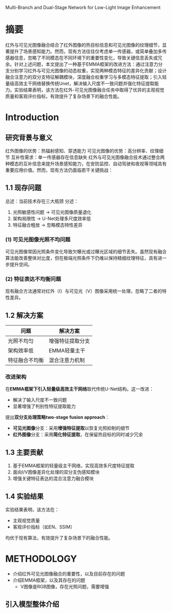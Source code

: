 
Multi-Branch and Dual-Stage Network for Low-Light Image Enhancement


# 摘要

红外与可见光图像融合结合了红外图像的热目标信息和可见光图像的纹理细节，显著提升了场景感知能力。然而，现有方法往往仅考虑单一传感器，或简单叠加多传感器信息，忽略了不同模态在不同环境下的重要性变化，导致关键信息丢失或冗余。针对上述问题，本文提出了一种基于EMMA框架的改进方法：通过注意力分支分别学习红外与可见光图像的动态权重，实现两种模态特征的差异化贡献；设计融合注意力的双分支特征解耦模块，深度融合权重学习与多模态特征提取；引入轻量级高效主干网络替换传统Unet，解决输入尺度不一致问题并强化特征提取能力。实验结果表明，该方法在红外-可见光图像融合任务中取得了优异的主观视觉质量和客观评价指标，有效提升了复杂场景下的融合性能。

# Introduction

## 研究背景与意义
红外图像的优势：热辐射感知、穿透能力
可见光图像的优势：高分辨率、纹理细节
互补性需求：单一传感器存在信息缺失
红外与可见光图像融合技术通过整合两种模态的互补信息来提升场景感知能力，在安防监控、自动驾驶和夜视等领域具有重要应用价值。然而，现有方法仍面临若干关键挑战：

## 1.1 现存问题


总述：当前技术存在三大瓶颈
分述：
1. 光照敏感性问题 → 可见光图像质量退化
2. 架构局限性 → U-Net处理多尺度效率低
3. 特征融合粗放 → 忽略模态特性差异
### (1) 可见光图像光照不均问题
可见光图像常因光照条件变化导致欠曝光或过曝光区域的细节丢失。虽然现有融合算法能改善整体对比度，但在极端光照条件下仍难以保持精细纹理特征，具有进一步提升空间。

### (2) 特征表达不均衡问题
现有融合方法通常对红外（I）与可见光（V）图像采用统一处理，忽略了二者的特性差异。

## 1.2 解决方案

| 问题                | 解决方案                     |
|---------------------|----------------------------|
| 光照不均匀          | 增强特征提取分支            |
| 架构效率低          | EMMA轻量主干               |
| 特征融合不均衡      | 混合注意力机制             |

### 改进架构
在**EMMA框架下引入轻量级高效主干网络**取代传统U-Net结构。这一改进：
- 解决了输入尺度不一致问题
- 显著增强了判别性特征提取能力


提出**双分支处理策略two-stage fusion approach**：

- **可见光图像**分支：采用**增强特征提取**以恢复光照抑制的细节
- **红外图像**分支：采用**简化特征提取**，在保留热目标的同时减少冗余



## 1.3 主要贡献
1. 基于EMMA框架的轻量级主干网络，实现高效多尺度特征提取
2. 面向I/V图像差异化处理的双分支伪感知模块
3. 增强关键特征表达的混合注意力融合模块

## 1.4 实验结果
实验结果表明，该方法在：
- 主观视觉质量
- 客观评价指标（如EN、SSIM）

均优于现有算法，有效提升了复杂场景下的融合性能。

# METHODOLOGY
- 介绍红外可见光图像融合的重要性，以及目前存在的问题
- 介绍EMMA框架，以及其存在的问题
  - V图像是RGB图像，存在光照问题，需要增强

## 引入模型整体介绍